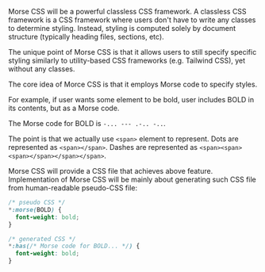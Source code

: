 Morse CSS will be a powerful classless CSS framework. A classless CSS framework is a CSS framework where users don't have to write any classes to determine styling. Instead, styling is computed solely by document structure (typically heading files, sections, etc).

The unique point of Morse CSS is that it allows users to still specify specific styling similarly to utility-based CSS frameworks (e.g. Tailwind CSS), yet without any classes.

The core idea of Morce CSS is that it employs Morse code to specify styles.

For example, if user wants some element to be bold, user includes BOLD in its contents, but as a Morse code.

The Morse code for BOLD is `-... --- .-.. -..`.

The point is that we actually use `<span>` element to represent. Dots are represented as `<span></span>`. Dashes are represented as `<span><span><span></span></span></span>`.

Morse CSS will provide a CSS file that achieves above feature. Implementation of Morse CSS will be mainly about generating such CSS file from human-readable pseudo-CSS file:

```css
/* pseudo CSS */
*:morse(BOLD) {
  font-weight: bold;
}

/* generated CSS */
*:has(/* Morse code for BOLD... */) {
  font-weight: bold;
}
```
